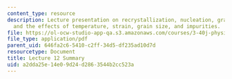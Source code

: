 ```yaml
---
content_type: resource
description: Lecture presentation on recrystallization, nucleation, grain growth,
  and the effects of temperature, strain, grain size, and impurities.
file: https://ol-ocw-studio-app-qa.s3.amazonaws.com/courses/3-40j-physical-metallurgy-fall-2009/a2dda25e14e09d24d2863544b2cc523a_MIT3_40JF09_lec12.pdf
file_type: application/pdf
parent_uid: 646fa2c6-5410-c2ff-34d5-df235ad10d7d
resourcetype: Document
title: Lecture 12 Summary
uid: a2dda25e-14e0-9d24-d286-3544b2cc523a
---
```

